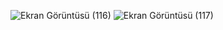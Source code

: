 
![Ekran Görüntüsü (116)](https://user-images.githubusercontent.com/47148545/144767415-0454634d-1efb-4496-89d1-75b588a0fae8.png)
![Ekran Görüntüsü (117)](https://user-images.githubusercontent.com/47148545/144767417-cd39ef24-199d-4035-9188-38817848481c.png)
